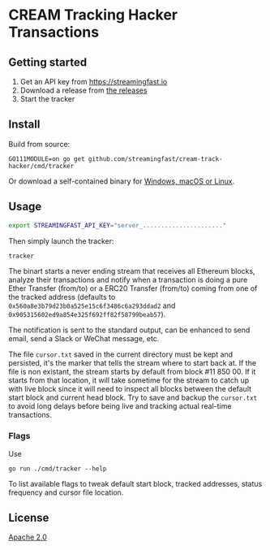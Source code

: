 # CREAM Tracking Hacker Transactions

## Getting started

1. Get an API key from https://streamingfast.io
1. Download a release from [the releases](https://github.com/streamingfast/cream-track-hacker/releases)
1. Start the tracker

## Install

Build from source:

    GO111MODULE=on go get github.com/streamingfast/cream-track-hacker/cmd/tracker

Or download a self-contained binary for [Windows, macOS or Linux](https://github.com/streamingfast/cream-track-hacker/releases).

## Usage

```bash
export STREAMINGFAST_API_KEY="server_......................"
```

Then simply launch the tracker:

```bash
tracker
```

The binart starts a never ending stream that receives all Ethereum blocks, analyze their transactions
and notify when a transaction is doing a pure Ether Transfer (from/to) or a ERC20 Transfer
(from/to) coming from one of the tracked address (defaults to `0x560a8e3b79d23b0a525e15c6f3486c6a293ddad2`
and `0x905315602ed9a854e325f692ff82f58799beab57`).

The notification is sent to the standard output, can be enhanced to send email, send a Slack
or WeChat message, etc.

The file `cursor.txt` saved in the current directory must be kept and persisted, it's the marker
that tells the stream where to start back at. If the file is non existant, the stream starts by default
from block #11 850 00. If it starts from that location, it will take sometime for the stream to catch
up with live block since it will need to inspect all blocks between the default start block and
current head block. Try to save and backup the `cursor.txt` to avoid long delays before being live
and tracking actual real-time transactions.

### Flags

Use

```
go run ./cmd/tracker --help
```

To list available flags to tweak default start block, tracked addresses, status frequency and cursor
file location.

## License

[Apache 2.0](./LICENSE)
